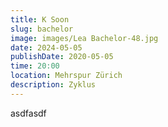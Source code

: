 ```yaml
---
title: K Soon
slug: bachelor
image: images/Lea Bachelor-48.jpg
date: 2024-05-05
publishDate: 2020-05-05
time: 20:00
location: Mehrspur Zürich
description: Zyklus
---
```


asdfasdf